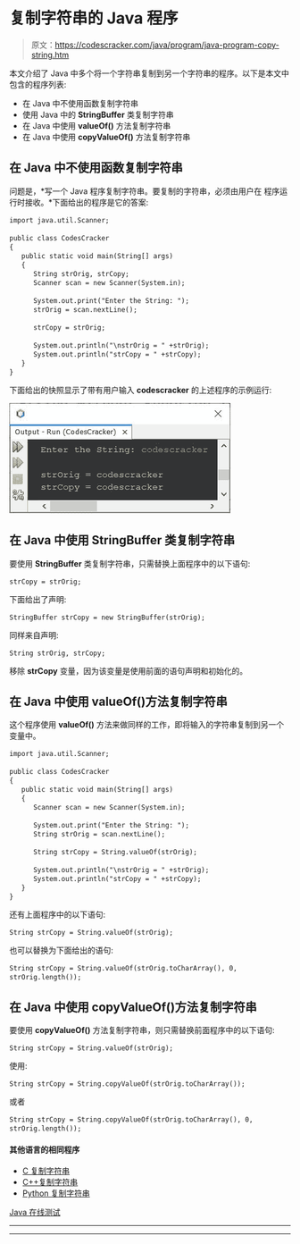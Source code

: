 # 复制字符串的 Java 程序

> 原文：<https://codescracker.com/java/program/java-program-copy-string.htm>

本文介绍了 Java 中多个将一个字符串复制到另一个字符串的程序。以下是本文中包含的程序列表:

*   在 Java 中不使用函数复制字符串
*   使用 Java 中的 **StringBuffer** 类复制字符串
*   在 Java 中使用 **valueOf()** 方法复制字符串
*   在 Java 中使用 **copyValueOf()** 方法复制字符串

## 在 Java 中不使用函数复制字符串

问题是，*写一个 Java 程序复制字符串。要复制的字符串，必须由用户在 程序运行时接收。*下面给出的程序是它的答案:

```
import java.util.Scanner;

public class CodesCracker
{
   public static void main(String[] args)
   {
      String strOrig, strCopy;
      Scanner scan = new Scanner(System.in);

      System.out.print("Enter the String: ");
      strOrig = scan.nextLine();

      strCopy = strOrig;

      System.out.println("\nstrOrig = " +strOrig);
      System.out.println("strCopy = " +strCopy);
   }
}
```

下面给出的快照显示了带有用户输入 **codescracker** 的上述程序的示例运行:

![java program copy string](img/3c89e09c28d27a877c78c125ee09ec89.png)

## 在 Java 中使用 StringBuffer 类复制字符串

要使用 **StringBuffer** 类复制字符串，只需替换上面程序中的以下语句:

```
strCopy = strOrig;
```

下面给出了声明:

```
StringBuffer strCopy = new StringBuffer(strOrig);
```

同样来自声明:

```
String strOrig, strCopy;
```

移除 **strCopy** 变量，因为该变量是使用前面的语句声明和初始化的。

## 在 Java 中使用 valueOf()方法复制字符串

这个程序使用 **valueOf()** 方法来做同样的工作，即将输入的字符串复制到另一个 变量中。

```
import java.util.Scanner;

public class CodesCracker
{
   public static void main(String[] args)
   {
      Scanner scan = new Scanner(System.in);

      System.out.print("Enter the String: ");
      String strOrig = scan.nextLine();

      String strCopy = String.valueOf(strOrig);

      System.out.println("\nstrOrig = " +strOrig);
      System.out.println("strCopy = " +strCopy);
   }
}
```

还有上面程序中的以下语句:

```
String strCopy = String.valueOf(strOrig);
```

也可以替换为下面给出的语句:

```
String strCopy = String.valueOf(strOrig.toCharArray(), 0, strOrig.length());
```

## 在 Java 中使用 copyValueOf()方法复制字符串

要使用 **copyValueOf()** 方法复制字符串，则只需替换前面程序中的以下语句:

```
String strCopy = String.valueOf(strOrig);
```

使用:

```
String strCopy = String.copyValueOf(strOrig.toCharArray());
```

或者

```
String strCopy = String.copyValueOf(strOrig.toCharArray(), 0, strOrig.length());
```

#### 其他语言的相同程序

*   [C 复制字符串](/c/program/c-program-copy-string.htm)
*   [C++复制字符串](/cpp/program/cpp-program-copy-string.htm)
*   [Python 复制字符串](/python/program/python-program-copy-string.htm)

[Java 在线测试](/exam/showtest.php?subid=1)

* * *

* * *